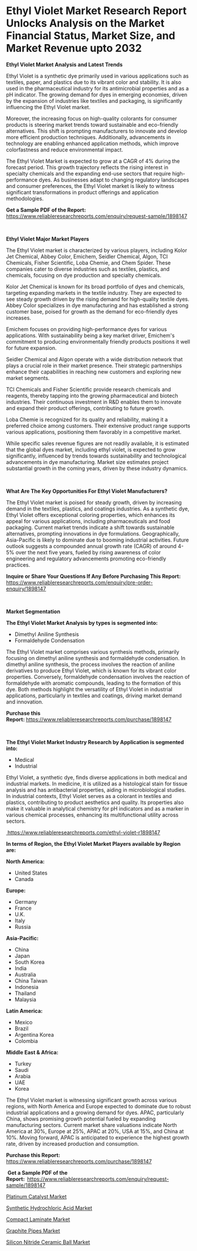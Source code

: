 <p><h1>Ethyl Violet Market Research Report Unlocks Analysis on the Market Financial Status, Market Size, and Market Revenue upto 2032</h1></p><p><strong>Ethyl Violet Market Analysis and Latest Trends</strong></p>
<p><p>Ethyl Violet is a synthetic dye primarily used in various applications such as textiles, paper, and plastics due to its vibrant color and stability. It is also used in the pharmaceutical industry for its antimicrobial properties and as a pH indicator. The growing demand for dyes in emerging economies, driven by the expansion of industries like textiles and packaging, is significantly influencing the Ethyl Violet market.</p><p>Moreover, the increasing focus on high-quality colorants for consumer products is steering market trends toward sustainable and eco-friendly alternatives. This shift is prompting manufacturers to innovate and develop more efficient production techniques. Additionally, advancements in technology are enabling enhanced application methods, which improve colorfastness and reduce environmental impact. </p><p>The Ethyl Violet Market is expected to grow at a CAGR of 4% during the forecast period. This growth trajectory reflects the rising interest in specialty chemicals and the expanding end-use sectors that require high-performance dyes. As businesses adapt to changing regulatory landscapes and consumer preferences, the Ethyl Violet market is likely to witness significant transformations in product offerings and application methodologies.</p></p>
<p><strong>Get a Sample PDF of the Report:&nbsp;</strong> <a href="https://www.reliableresearchreports.com/enquiry/request-sample/1898147?utm_campaign=7&utm_medium=2&utm_source=Github&utm_content=ia&utm_term=31032025&utm_id=ethyl-violet">https://www.reliableresearchreports.com/enquiry/request-sample/1898147</a></p>
<p>&nbsp;</p>
<p><strong>Ethyl Violet Major Market Players</strong></p>
<p><p>The Ethyl Violet market is characterized by various players, including Kolor Jet Chemical, Abbey Color, Emichem, Seidler Chemical, Algon, TCI Chemicals, Fisher Scientific, Loba Chemie, and Chem Spider. These companies cater to diverse industries such as textiles, plastics, and chemicals, focusing on dye production and specialty chemicals.</p><p>Kolor Jet Chemical is known for its broad portfolio of dyes and chemicals, targeting expanding markets in the textile industry. They are expected to see steady growth driven by the rising demand for high-quality textile dyes. Abbey Color specializes in dye manufacturing and has established a strong customer base, poised for growth as the demand for eco-friendly dyes increases.</p><p>Emichem focuses on providing high-performance dyes for various applications. With sustainability being a key market driver, Emichem's commitment to producing environmentally friendly products positions it well for future expansion.</p><p>Seidler Chemical and Algon operate with a wide distribution network that plays a crucial role in their market presence. Their strategic partnerships enhance their capabilities in reaching new customers and exploring new market segments.</p><p>TCI Chemicals and Fisher Scientific provide research chemicals and reagents, thereby tapping into the growing pharmaceutical and biotech industries. Their continuous investment in R&D enables them to innovate and expand their product offerings, contributing to future growth.</p><p>Loba Chemie is recognized for its quality and reliability, making it a preferred choice among customers. Their extensive product range supports various applications, positioning them favorably in a competitive market.</p><p>While specific sales revenue figures are not readily available, it is estimated that the global dyes market, including ethyl violet, is expected to grow significantly, influenced by trends towards sustainability and technological advancements in dye manufacturing. Market size estimates project substantial growth in the coming years, driven by these industry dynamics.</p></p>
<p>&nbsp;</p>
<p><strong>What Are The Key Opportunities For Ethyl Violet Manufacturers?</strong></p>
<p><p>The Ethyl Violet market is poised for steady growth, driven by increasing demand in the textiles, plastics, and coatings industries. As a synthetic dye, Ethyl Violet offers exceptional coloring properties, which enhances its appeal for various applications, including pharmaceuticals and food packaging. Current market trends indicate a shift towards sustainable alternatives, prompting innovations in dye formulations. Geographically, Asia-Pacific is likely to dominate due to booming industrial activities. Future outlook suggests a compounded annual growth rate (CAGR) of around 4-5% over the next five years, fueled by rising awareness of color engineering and regulatory advancements promoting eco-friendly practices.</p></p>
<p><strong>Inquire or Share Your Questions If Any Before Purchasing This Report:</strong> <a href="https://www.reliableresearchreports.com/enquiry/pre-order-enquiry/1898147?utm_campaign=7&utm_medium=2&utm_source=Github&utm_content=ia&utm_term=31032025&utm_id=ethyl-violet">https://www.reliableresearchreports.com/enquiry/pre-order-enquiry/1898147</a></p>
<p>&nbsp;</p>
<p><strong>Market Segmentation</strong></p>
<p><strong>The Ethyl Violet Market Analysis by types is segmented into:</strong></p>
<p><ul><li>Dimethyl Aniline Synthesis</li><li>Formaldehyde Condensation</li></ul></p>
<p><p>The Ethyl Violet market comprises various synthesis methods, primarily focusing on dimethyl aniline synthesis and formaldehyde condensation. In dimethyl aniline synthesis, the process involves the reaction of aniline derivatives to produce Ethyl Violet, which is known for its vibrant color properties. Conversely, formaldehyde condensation involves the reaction of formaldehyde with aromatic compounds, leading to the formation of this dye. Both methods highlight the versatility of Ethyl Violet in industrial applications, particularly in textiles and coatings, driving market demand and innovation.</p></p>
<p><strong>Purchase this Report:&nbsp;</strong><a href="https://www.reliableresearchreports.com/purchase/1898147?utm_campaign=7&utm_medium=2&utm_source=Github&utm_content=ia&utm_term=31032025&utm_id=ethyl-violet">https://www.reliableresearchreports.com/purchase/1898147</a></p>
<p>&nbsp;</p>
<p><strong>The Ethyl Violet Market Industry Research by Application is segmented into:</strong></p>
<p><ul><li>Medical</li><li>Industrial</li></ul></p>
<p><p>Ethyl Violet, a synthetic dye, finds diverse applications in both medical and industrial markets. In medicine, it is utilized as a histological stain for tissue analysis and has antibacterial properties, aiding in microbiological studies. In industrial contexts, Ethyl Violet serves as a colorant in textiles and plastics, contributing to product aesthetics and quality. Its properties also make it valuable in analytical chemistry for pH indicators and as a marker in various chemical processes, enhancing its multifunctional utility across sectors.</p></p>
<p><a href="https://www.reliableresearchreports.com/ethyl-violet-r1898147?utm_campaign=7&utm_medium=2&utm_source=Github&utm_content=ia&utm_term=31032025&utm_id=ethyl-violet">&nbsp;https://www.reliableresearchreports.com/ethyl-violet-r1898147</a></p>
<p><strong>In terms of Region, the Ethyl Violet Market Players available by Region are:</strong></p>
<p>
    <p> <strong> North America: </strong>
        <ul>
            <li>United States</li>
            <li>Canada</li>
        </ul>
        </p> 
    <p> <strong> Europe: </strong>
        <ul>
            <li>Germany</li>
            <li>France</li>
            <li>U.K.</li>
            <li>Italy</li>
            <li>Russia</li>
        </ul>
        </p> 
    <p> <strong> Asia-Pacific: </strong>
        <ul>
            <li>China</li>
            <li>Japan</li>
            <li>South Korea</li>
            <li>India</li>
            <li>Australia</li>
            <li>China Taiwan</li>
            <li>Indonesia</li>
            <li>Thailand</li>
            <li>Malaysia</li>
        </ul>
        </p> 
    <p> <strong> Latin America: </strong>
        <ul>
            <li>Mexico</li>
            <li>Brazil</li>
            <li>Argentina Korea</li>
            <li>Colombia</li>
        </ul>
        </p> 
    <p> <strong> Middle East & Africa: </strong>
        <ul>
            <li>Turkey</li>
            <li>Saudi</li>
            <li>Arabia</li>
            <li>UAE</li>
            <li>Korea</li>
        </ul>
    </p>
    </p>
<p><p>The Ethyl Violet market is witnessing significant growth across various regions, with North America and Europe expected to dominate due to robust industrial applications and a growing demand for dyes. APAC, particularly China, shows promising growth potential fueled by expanding manufacturing sectors. Current market share valuations indicate North America at 30%, Europe at 25%, APAC at 20%, USA at 15%, and China at 10%. Moving forward, APAC is anticipated to experience the highest growth rate, driven by increased production and consumption.</p></p>
<p><strong>Purchase this Report: </strong><a href="https://www.reliableresearchreports.com/purchase/1898147?utm_campaign=7&utm_medium=2&utm_source=Github&utm_content=ia&utm_term=31032025&utm_id=ethyl-violet">https://www.reliableresearchreports.com/purchase/1898147</a></p>
<p>&nbsp;<strong>Get a Sample PDF of the Report:&nbsp;&nbsp;</strong><a href="https://www.reliableresearchreports.com/enquiry/request-sample/1898147?utm_campaign=7&utm_medium=2&utm_source=Github&utm_content=ia&utm_term=31032025&utm_id=ethyl-violet">https://www.reliableresearchreports.com/enquiry/request-sample/1898147</a></p>
<p><strong></strong></p>
<p><p><a href="https://github.com/puhakhommabh/Market-Research-Report-List-1/blob/main/platinum-catalyst-market.md?utm_campaign=7&utm_medium=2&utm_source=Github&utm_content=ia&utm_term=31032025&utm_id=ethyl-violet">Platinum Catalyst Market</a></p><p><a href="https://github.com/supashcriana/Market-Research-Report-List-1/blob/main/synthetic-hydrochloric-acid-market.md?utm_campaign=7&utm_medium=2&utm_source=Github&utm_content=ia&utm_term=31032025&utm_id=ethyl-violet">Synthetic Hydrochloric Acid Market</a></p><p><a href="https://github.com/joubehobock75/Market-Research-Report-List-1/blob/main/compact-laminate-market.md?utm_campaign=7&utm_medium=2&utm_source=Github&utm_content=ia&utm_term=31032025&utm_id=ethyl-violet">Compact Laminate Market</a></p><p><a href="https://github.com/ozolsgasko02/Market-Research-Report-List-1/blob/main/graphite-pipes-market.md?utm_campaign=7&utm_medium=2&utm_source=Github&utm_content=ia&utm_term=31032025&utm_id=ethyl-violet">Graphite Pipes Market</a></p><p><a href="https://github.com/gasiorgary79/Market-Research-Report-List-1/blob/main/silicon-nitride-ceramic-ball-market.md?utm_campaign=7&utm_medium=2&utm_source=Github&utm_content=ia&utm_term=31032025&utm_id=ethyl-violet">Silicon Nitride Ceramic Ball Market</a></p></p>